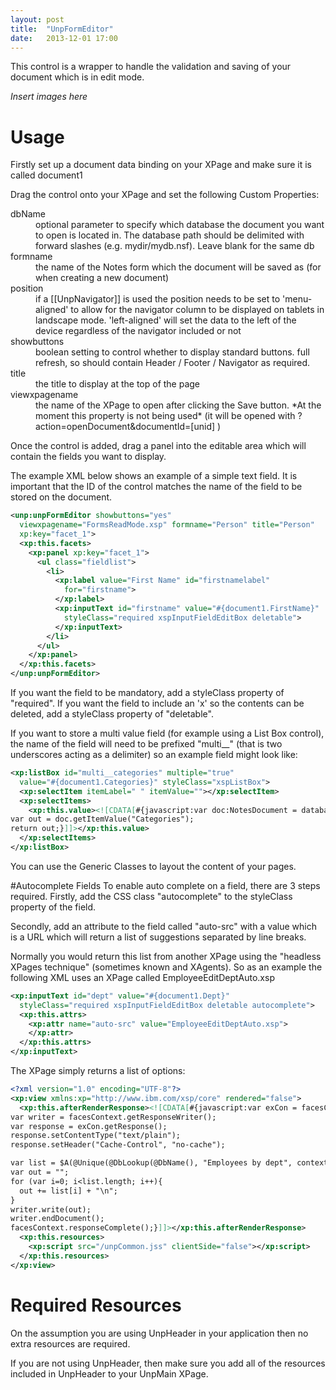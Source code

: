 ```yaml
---
layout: post
title:  "UnpFormEditor"
date:   2013-12-01 17:00
---
```


This control is a wrapper to handle the validation and saving of your document which is in edit mode.

*Insert images here*

# Usage

Firstly set up a document data binding on your XPage and make sure it is called document1

Drag the control onto your XPage and set the following Custom Properties:

<dl class="dl-horizontal">
  <dt>dbName</dt><dd>optional parameter to specify which database the document you want to open is located in. The database path should be delimited with forward slashes (e.g. mydir/mydb.nsf). Leave blank for the same db </dd>
  <dt>formname</dt><dd>the name of the Notes form which the document will be saved as (for when creating a new document)</dd>
  <dt>position</dt><dd>if a [[UnpNavigator]] is used the position needs to be set to 'menu-aligned' to allow for the navigator column to be displayed on tablets in landscape mode. 'left-aligned' will set the data to the left of the device regardless of the navigator included or not</dd>
  <dt>showbuttons</dt><dd>boolean setting to control whether to display standard buttons. 
full refresh, so should contain Header / Footer / Navigator as required.</dd>
  <dt>title</dt><dd>the title to display at the top of the page</dd>
  <dt>viewxpagename</dt><dd>the name of the XPage to open after clicking the Save button. *At the moment this property is not being used* (it will be opened with ?action=openDocument&documentId=[unid] )</dd>
</dl>

Once the control is added, drag a panel into the editable area which will contain the fields you want to display.

The example XML below shows an example of a simple text field. It is important that the ID of the control matches the name of the field to be stored on the document.

```xml
<unp:unpFormEditor showbuttons="yes"
  viewxpagename="FormsReadMode.xsp" formname="Person" title="Person"
  xp:key="facet_1">
  <xp:this.facets>
    <xp:panel xp:key="facet_1">
      <ul class="fieldlist">
        <li>
          <xp:label value="First Name" id="firstnamelabel"
            for="firstname">
          </xp:label>
          <xp:inputText id="firstname" value="#{document1.FirstName}"
            styleClass="required xspInputFieldEditBox deletable">
          </xp:inputText>
        </li>
      </ul>
    </xp:panel>
  </xp:this.facets>
</unp:unpFormEditor>
```

If you want the field to be mandatory, add a styleClass property of "required".
If you want the field to include an 'x' so the contents can be deleted, add a styleClass property of "deletable".

If you want to store a multi value field (for example using a List Box control), the name of the field will need to be prefixed "multi__" (that is two underscores acting as a delimiter) so an example field might look like:

```xml
<xp:listBox id="multi__categories" multiple="true"
  value="#{document1.Categories}" styleClass="xspListBox">
  <xp:selectItem itemLabel=" " itemValue=""></xp:selectItem>
  <xp:selectItems>
    <xp:this.value><![CDATA[#{javascript:var doc:NotesDocument = database.getView("MissionLookup").getFirstDocument();
var out = doc.getItemValue("Categories");
return out;}]]></xp:this.value>
  </xp:selectItems>
</xp:listBox>
```

You can use the Generic Classes to layout the content of your pages.

#Autocomplete Fields
To enable auto complete on a field, there are 3 steps required. Firstly, add the CSS class "autocomplete" to the styleClass property of the field.

Secondly, add an attribute to the field called "auto-src" with a value which is a URL which will return a list of suggestions separated by line breaks.

Normally you would return this list from another XPage using the "headless XPages technique" (sometimes known and XAgents). So as an example the following XML uses an XPage called EmployeeEditDeptAuto.xsp

```xml
<xp:inputText id="dept" value="#{document1.Dept}"
  styleClass="required xspInputFieldEditBox deletable autocomplete">
  <xp:this.attrs>
    <xp:attr name="auto-src" value="EmployeeEditDeptAuto.xsp">
    </xp:attr>
  </xp:this.attrs>
</xp:inputText>
```

The XPage simply returns a list of options:

```xml
<?xml version="1.0" encoding="UTF-8"?>
<xp:view xmlns:xp="http://www.ibm.com/xsp/core" rendered="false">
  <xp:this.afterRenderResponse><![CDATA[#{javascript:var exCon = facesContext.getExternalContext(); 
var writer = facesContext.getResponseWriter();
var response = exCon.getResponse();
response.setContentType("text/plain");
response.setHeader("Cache-Control", "no-cache");

var list = $A(@Unique(@DbLookup(@DbName(), "Employees by dept", context.getUrlParameter("q"), 1, "[PARTIALMATCH]"))).sort();
var out = "";
for (var i=0; i<list.length; i++){
  out += list[i] + "\n";  
}
writer.write(out);
writer.endDocument();
facesContext.responseComplete();}]]></xp:this.afterRenderResponse>
  <xp:this.resources>
    <xp:script src="/unpCommon.jss" clientSide="false"></xp:script>
  </xp:this.resources>
</xp:view>
```

# Required Resources
On the assumption you are using UnpHeader in your application then no extra resources are required.

If you are not using UnpHeader, then make sure you add all of the resources included in UnpHeader to your UnpMain XPage.